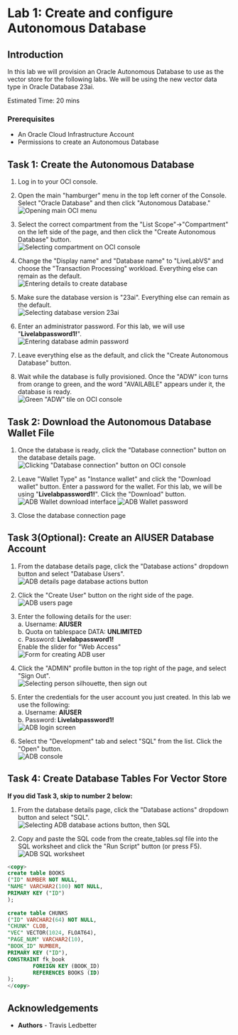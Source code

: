 # Lab 1: Create and configure Autonomous Database

## Introduction

In this lab we will provision an Oracle Autonomous Database to use as the vector store for the following labs. We will be using the new vector data type in Oracle Database 23ai.

Estimated Time: 20 mins

### Prerequisites

* An Oracle Cloud Infrastructure Account
* Permissions to create an Autonomous Database

## Task 1: Create the Autonomous Database

1. Log in to your OCI console.

2. Open the main "hamburger" menu in the top left corner of the Console. Select "Oracle Database" and then click "Autonomous Database."    
![Opening main OCI menu](images/oci-main-menu.png)

3. Select the correct compartment from the "List Scope"→"Compartment" on the left side of the page, and then click the "Create Autonomous Database" button.    
![Selecting compartment on OCI console](images/oci-create-adb.png)

4. Change the "Display name" and "Database name" to "LiveLabVS" and choose the "Transaction Processing" workload. Everything else can remain as the default.    
![Entering details to create database](images/adb-create-form-name.png)

5. Make sure the database version is "23ai". Everything else can remain as the default.    
![Selecting database version 23ai](images/adb-create-form-version.png)

6. Enter an administrator password. For this lab, we will use "**Livelabpassword1!**".    
![Entering database admin password](images/adb-create-form-passwd.png)

7. Leave everything else as the default, and click the "Create Autonomous Database" button.

8. Wait while the database is fully provisioned. Once the "ADW" icon turns from orange to green, and the word "AVAILABLE" appears under it, the database is ready.    
![Green "ADW" tile on OCI console](images/adb-lifecycle-tile-green.png)

## Task 2: Download the Autonomous Database Wallet File

1. Once the database is ready, click the "Database connection" button on the database details page.    
![Clicking "Database connection" button on OCI console](images/adb-connection-button.png)

2. Leave "Wallet Type" as "Instance wallet" and click the "Download wallet" button. Enter a password for the wallet. For this lab, we will be using "**Livelabpassword1!**". Click the "Download" button.    
![ADB Wallet download interface](images/adb-wallet-download.png)
![ADB Wallet password](images/adb-wallet-password.png)

3. Close the database connection page

## Task 3(Optional): Create an AIUSER Database Account

1. From the database details page, click the "Database actions" dropdown button and select "Database Users".    
![ADB details page database actions button](images/adb-actions-users.png)

2. Click the "Create User" button on the right side of the page.    
![ADB users page](images/adb-users-create-user.png)

3. Enter the following details for the user:    
a. Username: **AIUSER**    
b. Quota on tablespace DATA: **UNLIMITED**    
c. Password: **Livelabpassword1!**    
Enable the slider for "Web Access"    
![Form for creating ADB user](images/adb-users-create-user-form.png)

4. Click the "ADMIN" profile button in the top right of the page, and select "Sign Out".    
![Selecting person silhouette, then sign out](images/adb-admin-signout.png)

5. Enter the credentials for the user account you just created. In this lab we use the following:    
a. Username: **AIUSER**    
b. Password: **Livelabpassword1!**    
![ADB login screen](images/adb-login-form.png)

6. Select the "Development" tab and select "SQL" from the list. Click the "Open" button.    
![ADB console](images/adb-dev-sql.png)

## Task 4: Create Database Tables For Vector Store   
**If you did Task 3, skip to number 2 below:**    
1. From the database details page, click the "Database actions" dropdown button and select "SQL".    
![Selecting ADB database actions button, then SQL](images/adb-actions-sql.png)

2. Copy and paste the SQL code from the create_tables.sql file into the SQL worksheet and click the "Run Script" button (or press F5).    
![ADB SQL worksheet](images/adb-sql-worksheet.png)



```sql
<copy>
create table BOOKS
("ID" NUMBER NOT NULL,
"NAME" VARCHAR2(100) NOT NULL,
PRIMARY KEY ("ID") 
);
 
create table CHUNKS
("ID" VARCHAR2(64) NOT NULL,
"CHUNK" CLOB,
"VEC" VECTOR(1024, FLOAT64),
"PAGE_NUM" VARCHAR2(10),
"BOOK_ID" NUMBER,
PRIMARY KEY ("ID"),
CONSTRAINT fk_book
        FOREIGN KEY (BOOK_ID)
        REFERENCES BOOKS (ID)
);
</copy>
```

## **Acknowledgements**

* **Authors** - Travis Ledbetter

